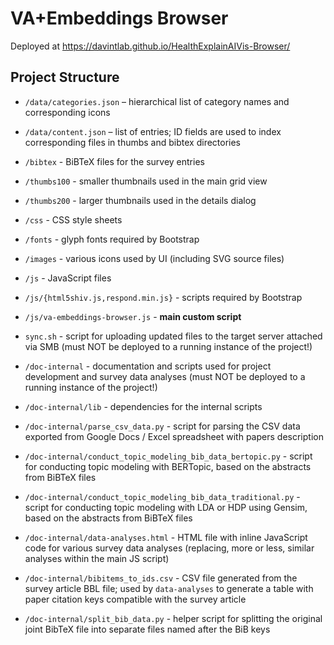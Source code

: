 # VA+Embeddings Browser

Deployed at https://davintlab.github.io/HealthExplainAIVis-Browser/




## Project Structure

- `/data/categories.json` – hierarchical list of category names and corresponding icons
- `/data/content.json` – list of entries; ID fields are used to index corresponding files in thumbs and bibtex directories

- `/bibtex` - BiBTeX files for the survey entries
- `/thumbs100` - smaller thumbnails used in the main grid view
- `/thumbs200` - larger thumbnails used in the details dialog

- `/css` - CSS style sheets
- `/fonts` - glyph fonts required by Bootstrap
- `/images` - various icons used by UI (including SVG source files)
- `/js` - JavaScript files
- `/js/{html5shiv.js,respond.min.js}` - scripts required by Bootstrap
- `/js/va-embeddings-browser.js` - **main custom script**

- `sync.sh` - script for uploading updated files to the target server attached via SMB (must NOT be deployed to a running instance of the project!)

- `/doc-internal` - documentation and scripts used for project development and survey data analyses (must NOT be deployed to a running instance of the project!) 
- `/doc-internal/lib` - dependencies for the internal scripts
- `/doc-internal/parse_csv_data.py` - script for parsing the CSV data exported from Google Docs / Excel spreadsheet with papers description
- `/doc-internal/conduct_topic_modeling_bib_data_bertopic.py` - script for conducting topic modeling with BERTopic, based on the abstracts from BiBTeX files
- `/doc-internal/conduct_topic_modeling_bib_data_traditional.py` - script for conducting topic modeling with LDA or HDP using Gensim, based on the abstracts from BiBTeX files
- `/doc-internal/data-analyses.html` - HTML file with inline JavaScript code for various survey data analyses (replacing, more or less, similar analyses within the main JS script)
- `/doc-internal/bibitems_to_ids.csv` - CSV file generated from the survey article BBL file; used by `data-analyses` to generate a table with paper citation keys compatible with the survey article
- `/doc-internal/split_bib_data.py` - helper script for splitting the original joint BibTeX file into separate files named after the BiB keys




